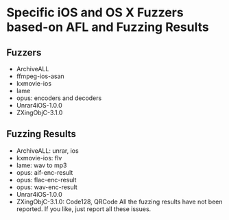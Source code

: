 # Specific iOS and OS X Fuzzers based-on AFL and Fuzzing Results
## Fuzzers
* ArchiveALL
* ffmpeg-ios-asan
* kxmovie-ios
* lame
* opus: encoders and decoders
* Unrar4iOS-1.0.0
* ZXingObjC-3.1.0
## Fuzzing Results
* ArchiveALL: unrar, ios
* kxmovie-ios: flv
* lame: wav to mp3
* opus: aif-enc-result
* opus: flac-enc-result
* opus: wav-enc-result
* Unrar4iOS-1.0.0
* ZXingObjC-3.1.0: Code128, QRCode
All the fuzzing results have not been reported. If you like, just report all these issues.


